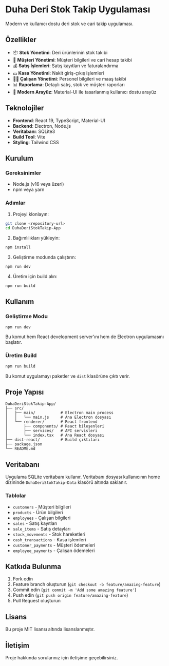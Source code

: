# Duha Deri Stok Takip Uygulaması

Modern ve kullanıcı dostu deri stok ve cari takip uygulaması.

## Özellikler

- 📦 **Stok Yönetimi**: Deri ürünlerinin stok takibi
- 👥 **Müşteri Yönetimi**: Müşteri bilgileri ve cari hesap takibi
- 💰 **Satış İşlemleri**: Satış kayıtları ve faturalandırma
- 💵 **Kasa Yönetimi**: Nakit giriş-çıkış işlemleri
- 👨‍💼 **Çalışan Yönetimi**: Personel bilgileri ve maaş takibi
- 📊 **Raporlama**: Detaylı satış, stok ve müşteri raporları
- 🎨 **Modern Arayüz**: Material-UI ile tasarlanmış kullanıcı dostu arayüz

## Teknolojiler

- **Frontend**: React 19, TypeScript, Material-UI
- **Backend**: Electron, Node.js
- **Veritabanı**: SQLite3
- **Build Tool**: Vite
- **Styling**: Tailwind CSS

## Kurulum

### Gereksinimler
- Node.js (v16 veya üzeri)
- npm veya yarn

### Adımlar

1. Projeyi klonlayın:
```bash
git clone <repository-url>
cd DuhaDeriStokTakip-App
```

2. Bağımlılıkları yükleyin:
```bash
npm install
```

3. Geliştirme modunda çalıştırın:
```bash
npm run dev
```

4. Üretim için build alın:
```bash
npm run build
```

## Kullanım

### Geliştirme Modu
```bash
npm run dev
```
Bu komut hem React development server'ını hem de Electron uygulamasını başlatır.

### Üretim Build
```bash
npm run build
```
Bu komut uygulamayı paketler ve `dist` klasörüne çıktı verir.

## Proje Yapısı

```
DuhaDeriStokTakip-App/
├── src/
│   ├── main/           # Electron main process
│   │   └── main.js     # Ana Electron dosyası
│   └── renderer/       # React frontend
│       ├── components/ # React bileşenleri
│       ├── services/   # API servisleri
│       └── index.tsx   # Ana React dosyası
├── dist-react/         # Build çıktıları
├── package.json
└── README.md
```

## Veritabanı

Uygulama SQLite veritabanı kullanır. Veritabanı dosyası kullanıcının home dizininde `DuhaDeriStokTakip-Data` klasörü altında saklanır.

### Tablolar
- `customers` - Müşteri bilgileri
- `products` - Ürün bilgileri
- `employees` - Çalışan bilgileri
- `sales` - Satış kayıtları
- `sale_items` - Satış detayları
- `stock_movements` - Stok hareketleri
- `cash_transactions` - Kasa işlemleri
- `customer_payments` - Müşteri ödemeleri
- `employee_payments` - Çalışan ödemeleri

## Katkıda Bulunma

1. Fork edin
2. Feature branch oluşturun (`git checkout -b feature/amazing-feature`)
3. Commit edin (`git commit -m 'Add some amazing feature'`)
4. Push edin (`git push origin feature/amazing-feature`)
5. Pull Request oluşturun

## Lisans

Bu proje MIT lisansı altında lisanslanmıştır.

## İletişim

Proje hakkında sorularınız için iletişime geçebilirsiniz.